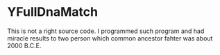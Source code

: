 # YFullDnaMatch

This is not a right source code. I programmed such program and had miracle results to two person which common ancestor fahter was about 2000 B.C.E.
